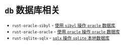 # `db` 数据库相关


- `rust-oracle-sibyl` - [使用 `sibyl` 操作 `oracle` 数据库](./rust-oracle-sibyl/README.md)
- `rust-oracle-oracle` - [使用 `oracle` 操作 `oracle` 数据库](./rust-oracle-oracle/README.md)
- `rust-sqlite-sqlx` - [`sqlx` 操作 `sqlite` 本地数据库](./rust-sqlite-sqlx/README.md)
